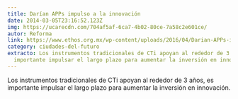 ```yaml
---
title: Darían APPs impulso a la innovación
date: 2014-03-05T23:16:52.123Z
img: https://ucarecdn.com/704af5af-6ca7-4b02-80ce-7a58c2e601ce/
autor: Reforma
link: https://www.ethos.org.mx/wp-content/uploads/2016/04/Darian-APPs-impulso-a-innovacion.pdf
category: ciudades-del-futuro
extracto: Los instrumentos tradicionales de CTi apoyan al rededor de 3 años, es
  importante impulsar el largo plazo para aumentar la inversión en innovación.
---
```

Los instrumentos tradicionales de CTi apoyan al rededor de 3 años, es importante impulsar el largo plazo para aumentar la inversión en innovación.